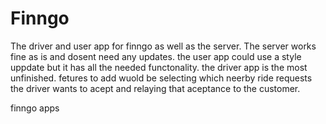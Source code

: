 # Finngo

The driver and user app for finngo as well as the server.
The server works fine as is and dosent need any updates.
the user app could use a style uppdate but it has all the needed functonality.
the driver app is the most unfinished. fetures to add wuold be selecting which neerby ride requests the driver wants to acept and relaying that aceptance to the customer.  

finngo apps
